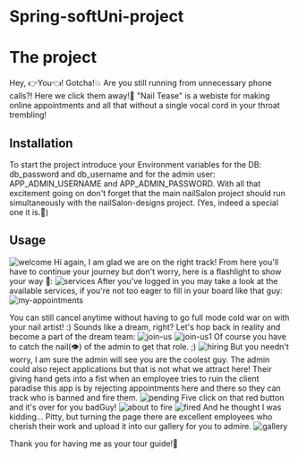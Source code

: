 # Spring-softUni-project
#  The project

Hey, 👉You👈! Gotcha!💥 Are you still running from unnecessary phone calls?! Here we click them away!🧐 "Nail Tease" is a webiste for making online appointments and all that without a single vocal cord in your throat trembling!

## Installation

To start the project introduce your Environment variables for the DB: db_password and db_username and for the admin user: APP_ADMIN_USERNAME and APP_ADMIN_PASSWORD. With all that excitement going on don't forget that the main nailSalon project should run simultaneously with the nailSalon-designs project. (Yes, indeed a special one it is.🥴)


## Usage
![welcome](https://github.com/user-attachments/assets/4147f37e-57b3-47c2-ae9c-05f605ff6689)
Hi again, I am glad we are on the right track! From here you'll have to continue your journey but don't worry, here is a flashlight to show your way 🔦: 
![services](https://github.com/user-attachments/assets/04a36351-1631-4f1a-939e-deec42c185b6)
After you've logged in you may take a look at the available services, if you're not too eager to fill in your board like that guy: 
![my-appointments](https://github.com/user-attachments/assets/682bdc9f-31be-44ac-a028-5d7ca4dd97df)

You can still cancel anytime without having to go full mode cold war on with your nail artist! :)
Sounds like a dream, right? Let's hop back in reality and become a part of the dream team:
![join-us](https://github.com/user-attachments/assets/f70ced0e-3c1e-460a-8183-2b04a2ffaba1)
![join-us1](https://github.com/user-attachments/assets/7e3148ba-7377-4407-a1fb-5efda173b055)
Of course you have to catch the nail(👁️) of the admin to get that role. ;)
![hiring](https://github.com/user-attachments/assets/df928dd2-9af3-4862-a4a2-5ee16424e94f)
But you needn't worry, I am sure the admin will see you are the coolest guy.
The admin could also reject applications but that is not what we attract here! Their giving hand gets into a fist when an employee tries to ruin the client paradise this app is by rejecting appointments here and there so they can track who is banned and fire them.
![pending](https://github.com/user-attachments/assets/cfa3fbf6-3179-4a5f-b60a-cad495bd5a69)
Five click on that red button and it's over for you badGuy!
![about to fire](https://github.com/user-attachments/assets/b4f787fc-475b-462a-aab8-14383e4b05e0)
![fired](https://github.com/user-attachments/assets/f12e6551-bff1-4ebc-8651-c3515fc132c6)
And he thought I was kidding... Pitty, but turning the page there are excellent employees who cherish their work and upload it into our gallery for you to admire.
![gallery](https://github.com/user-attachments/assets/51907d85-75b4-4e70-8d7a-b70217667e8c)

Thank you for having me as your tour guide!🙂

